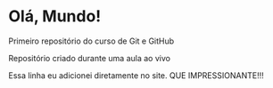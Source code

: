 # Olá, Mundo!
 Primeiro repositório do curso de Git e GitHub

Repositório criado durante uma aula ao vivo

Essa linha eu adicionei diretamente no site. QUE IMPRESSIONANTE!!!
